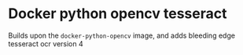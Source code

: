 # Docker python opencv tesseract

Builds upon the `docker-python-opencv` image, and adds bleeding edge tesseract ocr version 4
